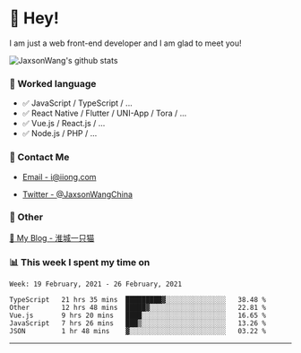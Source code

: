 # 👋 Hey!

I am just a web front-end developer and I am glad to meet you!

![JaxsonWang's github stats](https://github-readme-stats.vercel.app/api?username=JaxsonWang&&show_icons=true&&title_color=1abc9c&&icon_color=1abc9c)


### 📝 Worked language

- ✅ JavaScript / TypeScript / ...
- ✅ React Native / Flutter / UNI-App / Tora / ...
- ✅ Vue.js / React.js / ...
- ✅ Node.js / PHP / ...

### 📮 Contact Me

- [Email - i@iiong.com](mailto:i@iiong.com)

- [Twitter - @JaxsonWangChina](https://twitter.com/JaxsonWangChina)

### 🤪 Other

[📌 My Blog - 淮城一只猫](https://iiong.com)

### 📊 This week I spent my time on

<!--START_SECTION:waka-->
```text
Week: 19 February, 2021 - 26 February, 2021

TypeScript   21 hrs 35 mins  █████████▓░░░░░░░░░░░░░░░   38.48 % 
Other        12 hrs 48 mins  █████▓░░░░░░░░░░░░░░░░░░░   22.81 % 
Vue.js       9 hrs 20 mins   ████░░░░░░░░░░░░░░░░░░░░░   16.65 % 
JavaScript   7 hrs 26 mins   ███▒░░░░░░░░░░░░░░░░░░░░░   13.26 % 
JSON         1 hr 48 mins    ▓░░░░░░░░░░░░░░░░░░░░░░░░   03.22 % 
```
<!--END_SECTION:waka-->

---
